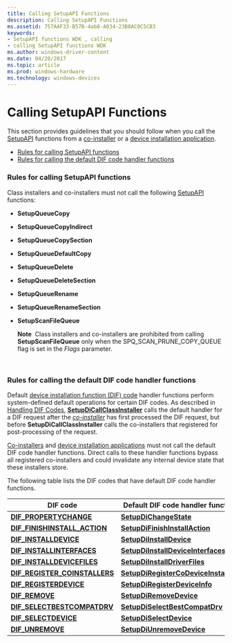 ```yaml
---
title: Calling SetupAPI Functions
description: Calling SetupAPI Functions
ms.assetid: 757AAF33-B57B-4ab8-A034-23B8AC0C5CB3
keywords:
- SetupAPI functions WDK , calling
- calling SetupAPI functions WDK
ms.author: windows-driver-content
ms.date: 04/20/2017
ms.topic: article
ms.prod: windows-hardware
ms.technology: windows-devices
---
```


# Calling SetupAPI Functions


This section provides guidelines that you should follow when you call the [SetupAPI](setupapi.md) functions from a [co-installer](writing-a-co-installer.md) or a [device installation application](writing-a-device-installation-application.md).

-   [Rules for calling SetupAPI functions](#calling-setupapi-functions)
-   [Rules for calling the default DIF code handler functions](#calling-the-default-dif-code-handler-functions)

### <a href="" id="calling-setupapi-functions"></a>Rules for calling SetupAPI functions

Class installers and co-installers must not call the following [SetupAPI](setupapi.md) functions:

-   **SetupQueueCopy**

-   **SetupQueueCopyIndirect**

-   **SetupQueueCopySection**

-   **SetupQueueDefaultCopy**

-   **SetupQueueDelete**

-   **SetupQueueDeleteSection**

-   **SetupQueueRename**

-   **SetupQueueRenameSection**

-   **SetupScanFileQueue**

    **Note**  Class installers and co-installers are prohibited from calling **SetupScanFileQueue** only when the SPQ\_SCAN\_PRUNE\_COPY\_QUEUE flag is set in the *Flags* parameter.

     

### <a href="" id="calling-the-default-dif-code-handler-functions"></a>Rules for calling the default DIF code handler functions

Default [device installation function (DIF) code](https://msdn.microsoft.com/library/windows/hardware/ff541307) handler functions perform system-defined default operations for certain DIF codes. As described in [Handling DIF Codes](handling-dif-codes.md), [**SetupDiCallClassInstaller**](https://msdn.microsoft.com/library/windows/hardware/ff550922) calls the default handler for a DIF request after the [*co-installer*](https://msdn.microsoft.com/library/windows/hardware/ff556274#wdkgloss-co-installer) has first processed the DIF request, but before **SetupDiCallClassInstaller** calls the co-installers that registered for post-processing of the request.

[Co-installers](writing-a-co-installer.md) and [device installation applications](writing-a-device-installation-application.md) must not call the default DIF code handler functions. Direct calls to these handler functions bypass all registered co-installers and could invalidate any internal device state that these installers store.

The following table lists the DIF codes that have default DIF code handler functions.

| DIF code                                                             | Default DIF code handler function                                                  |
|----------------------------------------------------------------------|------------------------------------------------------------------------------------|
| [**DIF\_PROPERTYCHANGE**](https://msdn.microsoft.com/library/windows/hardware/ff543712)                | [**SetupDiChangeState**](https://msdn.microsoft.com/library/windows/hardware/ff550930)                               |
| [**DIF\_FINISHINSTALL\_ACTION**](https://msdn.microsoft.com/library/windows/hardware/ff543684)   | [**SetupDiFinishInstallAction**](https://msdn.microsoft.com/library/windows/hardware/ff551022)               |
| [**DIF\_INSTALLDEVICE**](https://msdn.microsoft.com/library/windows/hardware/ff543692)                  | [**SetupDiInstallDevice**](https://msdn.microsoft.com/library/windows/hardware/ff552039)                           |
| [**DIF\_INSTALLINTERFACES**](https://msdn.microsoft.com/library/windows/hardware/ff543695)          | [**SetupDiInstallDeviceInterfaces**](https://msdn.microsoft.com/library/windows/hardware/ff552043)       |
| [**DIF\_INSTALLDEVICEFILES**](https://msdn.microsoft.com/library/windows/hardware/ff543694)        | [**SetupDiInstallDriverFiles**](https://msdn.microsoft.com/library/windows/hardware/ff552048)                 |
| [**DIF\_REGISTER\_COINSTALLERS**](https://msdn.microsoft.com/library/windows/hardware/ff543715) | [**SetupDiRegisterCoDeviceInstallers**](https://msdn.microsoft.com/library/windows/hardware/ff552085) |
| [**DIF\_REGISTERDEVICE**](https://msdn.microsoft.com/library/windows/hardware/ff543713)                | [**SetupDiRegisterDeviceInfo**](https://msdn.microsoft.com/library/windows/hardware/ff552091)                 |
| [**DIF\_REMOVE**](https://msdn.microsoft.com/library/windows/hardware/ff543717)                                | [**SetupDiRemoveDevice**](https://msdn.microsoft.com/library/windows/hardware/ff552097)                             |
| [**DIF\_SELECTBESTCOMPATDRV**](https://msdn.microsoft.com/library/windows/hardware/ff543719)      | [**SetupDiSelectBestCompatDrv**](https://msdn.microsoft.com/library/windows/hardware/ff552112)               |
| [**DIF\_SELECTDEVICE**](https://msdn.microsoft.com/library/windows/hardware/ff543723)                    | [**SetupDiSelectDevice**](https://msdn.microsoft.com/library/windows/hardware/ff552115)                             |
| [**DIF\_UNREMOVE**](https://msdn.microsoft.com/library/windows/hardware/ff543728)                            | [**SetupDiUnremoveDevice**](https://msdn.microsoft.com/library/windows/hardware/ff552193)                         |

 

 

 





